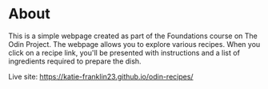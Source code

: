 # About

This is a simple webpage created as part of the Foundations course on The Odin Project. The webpage allows you to explore various recipes. When you click on a recipe link, you'll be presented with instructions and a list of ingredients required to prepare the dish.

Live site: https://katie-franklin23.github.io/odin-recipes/